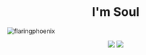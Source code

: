 <h1 align="center">I'm Soul</h1>
<p align="left"> <img src="https://komarev.com/ghpvc/?username=soul94&label=Profile%20views&color=0e75b6&style=flat" alt="flaringphoenix" /> </p>
<p align="center">
  <img src="https://github-readme-stats.vercel.app/api/top-langs/?username=soul94&title_color=ffffff&text_color=daf7dc&bg_color=151515"/>
  <img src="https://github-readme-stats.vercel.app/api?username=soul94&&show_icons=true&title_color=ffffff&icon_color=bb2acf&text_color=daf7dc&bg_color=151515"/>
</p>
